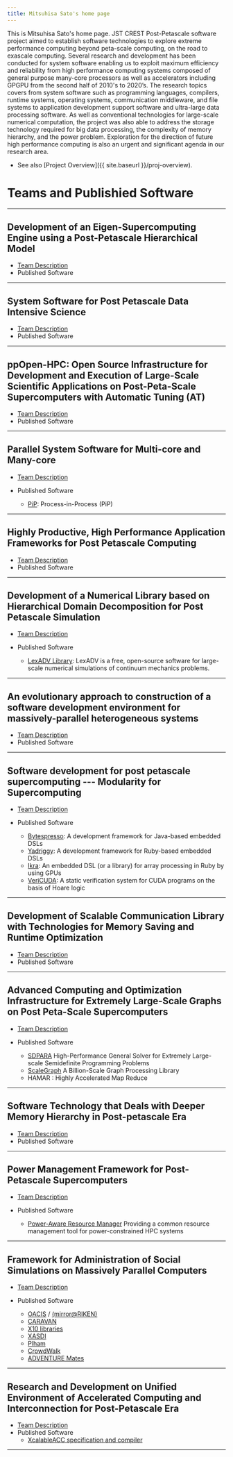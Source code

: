 ```yaml
---
title: Mitsuhisa Sato's home page
---
```


This is Mitsuhisa Sato's home page. JST CREST Post-Petascale software project aimed to establish software technologies to explore extreme performance computing beyond peta-scale computing, on the road to exascale computing. Several research and development has been conducted for system software enabling us to exploit maximum efficiency and reliability from high performance computing systems composed of general purpose many-core processors as well as accelerators including GPGPU from the second half of 2010's to 2020’s. The research topics covers from system software such as programming languages, compilers, runtime systems, operating systems, communication middleware, and file systems to application development support software and ultra-large data processing software. As well as conventional technologies for large-scale numerical computation, the project was also able to address the storage technology required for big data processing, the complexity of memory hierarchy, and the power problem. Exploration for the direction of future high performance computing is also an urgent and significant agenda in our research area.

* See also [Project Overview]({{ site.baseurl }}/proj-overview).

# Teams and Publishied Software
---
## Development of an Eigen-Supercomputing Engine using a Post-Petascale Hierarchical Model
* [Team Description](https://post-peta-crest.github.io/sakurai)
* Published Software

---
## System Software for Post Petascale Data Intensive Science 
* [Team Description](https://post-peta-crest.github.io/tatebe/)
* Published Software

---
## ppOpen-HPC: Open Source Infrastructure for Development and Execution of Large-Scale Scientific Applications on Post-Peta-Scale Supercomputers with Automatic Tuning (AT)
* [Team Description](https://post-peta-crest.github.io/ppOpenHPC/)
* Published Software


---
## Parallel System Software for Multi-core and Many-core
* [Team Description](https://post-peta-crest.github.io/pip)
* Published Software

  - [PiP](https://github.com/RIKEN-SysSoft): Process-in-Process (PiP)

---
## Highly Productive, High Performance Application Frameworks for Post Petascale Computing
* [Team Description](https://post-peta-crest.github.io/maruyama/)
* Published Software

---
## Development of a Numerical Library based on Hierarchical Domain Decomposition for Post Petascale Simulation
* [Team Description](https://post-peta-crest.github.io/shioya/)
* Published Software

  - [LexADV Library](https://adventure.sys.t.u-tokyo.ac.jp/lexadv/): LexADV is a free, open-source software for large-scale numerical simulations of continuum mechanics problems.

---
## An evolutionary approach to construction of a software development environment for massively-parallel heterogeneous systems
* [Team Description](https://post-peta-crest.github.io/xevolver/)
* Published Software

---
## Software development for post petascale supercomputing --- Modularity for Supercomputing
* [Team Description](https://post-peta-crest.github.io/chiba/) 
* Published Software

  - [Bytespresso](https://github.com/csg-tokyo/bytespresso): A development framework for Java-based embedded DSLs
  - [Yadriggy](https://github.com/csg-tokyo/yadriggy): A development framework for Ruby-based embedded DSLs
  - [Ikra](https://rubygems.org/gems/ikra): An embedded DSL (or a library) for array processing in Ruby by using GPUs
  - [VeriCUDA](https://github.com/SoftwareFoundationGroupAtKyotoU/Vericuda): A static verification system for CUDA programs on the basis of Hoare logic

---
## Development of Scalable Communication Library with Technologies for Memory Saving and Runtime Optimization
* [Team Description](https://post-peta-crest.github.io/ACP)
* Published Software

---
## Advanced Computing and Optimization Infrastructure for Extremely Large-Scale Graphs on Post Peta-Scale Supercomputers
* [Team Description](https://post-peta-crest.github.io/fujisawa/) 
* Published Software

  - [SDPARA](https://sourceforge.net/projects/sdpa/files/) High-Performance General Solver for Extremely Large-scale Semidefinite Programming Problems
  - [ScaleGraph](http://www.scalegraph.org/) A Billion-Scale Graph Processing Library
  - HAMAR : Highly Accelerated Map Reduce 

---
## Software Technology that Deals with Deeper Memory Hierarchy in Post-petascale Era
* [Team Description](https://post-peta-crest.github.io/mem-crest/)
* Published Software

---
## Power Management Framework for Post-Petascale Supercomputers
* [Team Description](https://post-peta-crest.github.io/pompp/)
* Published Software

  - [Power-Aware Resource Manager](https://github.com/pompp) Providing a common resource management tool for power-constrained HPC systems

---
## Framework for Administration of Social Simulations on Massively Parallel Computers
* [Team Description](https://post-peta-crest.github.io/cassia/)
* Published Software

  - [OACIS](https://github.com/crest-cassia/oacis)
  / [(mirror@RIKEN)](http://www.r-ccs.riken.jp/jp/k/software/)
  - [CARAVAN](https://github.com/crest-cassia/caravan)
  - [X10 libraries](http://x10-lang.org/)
  - [XASDI](http://x10-lang.org/xasdi/) 
  - [Plham](https://hub.docker.com/r/oacis/oacis_jupyter_plham/)
  - [CrowdWalk](https://github.com/crest-cassia/CrowdWalk)
  - [ADVENTURE Mates](http://adventure.sys.t.u-tokyo.ac.jp/jp/download/Mates.html)

---
## Research and Development on Unified Environment of Accelerated Computing and Interconnection for Post-Petascale Era
* [Team Description](https://post-peta-crest.github.io/boku/) 
* Published Software
  - [XcalableACC specification and compiler](https://github.com/XcalableMP/XACC-Specification)

---


